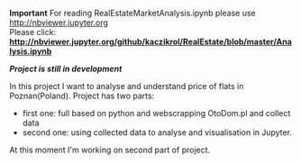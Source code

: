 <b>Important</b>
For reading RealEstateMarketAnalysis.ipynb please use http://nbviewer.jupyter.org 
<br>
Please click: <b>http://nbviewer.jupyter.org/github/kaczikrol/RealEstate/blob/master/Analysis.ipynb</b>

<b><i>Project is still in development</b></i>

In this project I want to analyse and understand price of flats in Poznan(Poland). 
Project has two parts:
- first one: full based on python and webscrapping OtoDom.pl and collect data
- second one: using collected data to analyse and visualisation in Jupyter.

At this moment I'm working on second part of project. 
